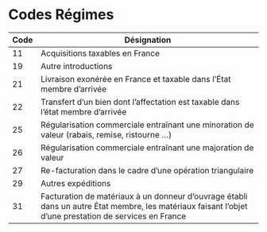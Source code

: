 # Codes Régimes








| Code | Désignation |
|------|-------------|
| 11   | Acquisitions taxables en France |
| 19   | Autre introductions |
| 21   | Livraison exonérée en France et taxable dans l’État membre d’arrivée |
| 22   | Transfert d’un bien dont l’affectation est taxable dans l’état membre d’arrivée |
| 25   | Régularisation commerciale entraînant une minoration de valeur (rabais, remise, ristourne …) |
| 26   | Régularisation commerciale entraînant une majoration de valeur |
| 27   | Re-facturation dans le cadre d’une opération triangulaire |
| 29   | Autres expéditions |
| 31   | Facturation de matériaux à un donneur d’ouvrage établi dans un autre État membre, les matériaux faisant l’objet d’une prestation de services en France |






